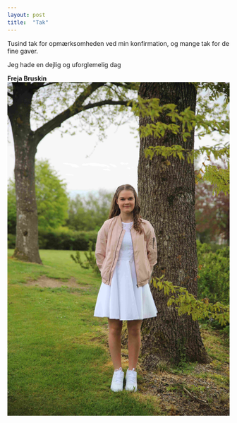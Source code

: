 ```yaml
---
layout: post
title:  "Tak"
---
```


Tusind tak for opmærksomheden ved min konfirmation, og mange tak for de fine gaver.

Jeg hade en dejlig og uforglemelig dag

**Freja Bruskin**
<span class="image object">
<img src="assets/images/IMG_0462.JPG" alt="" />
</span>
